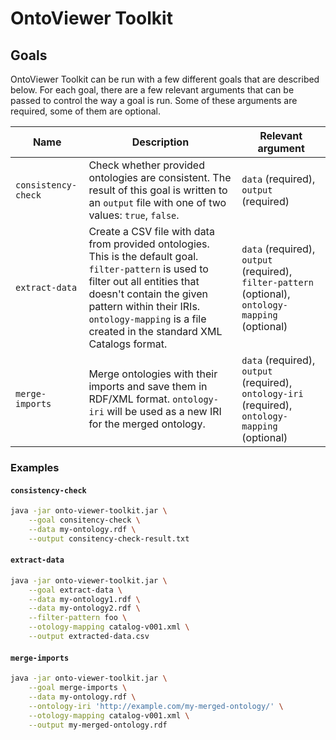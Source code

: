 # OntoViewer Toolkit

## Goals

OntoViewer Toolkit can be run with a few different goals that are described below.  For each goal, there are a few relevant arguments that can be passed to control the way a goal is run.  Some of these arguments are required, some of them are optional.   

| Name                | Description                                                                                                                                                                                                                                                              | Relevant argument                                                                                  |
|---------------------|--------------------------------------------------------------------------------------------------------------------------------------------------------------------------------------------------------------------------------------------------------------------------|----------------------------------------------------------------------------------------------------|
| `consistency-check` | Check whether provided ontologies are consistent. The result of this goal is written to an `output` file with one of two values: `true`, `false`.                                                                                                                        | `data` (required), `output` (required)                                                             |
| `extract-data`      | Create a CSV file with data from provided ontologies. This is the default goal. `filter-pattern` is used to filter out all entities that doesn't contain the given pattern within their IRIs.  `ontology-mapping` is a file created in the standard XML Catalogs format. | `data` (required), `output` (required), `filter-pattern` (optional), `ontology-mapping` (optional) |
| `merge-imports`    | Merge ontologies with their imports and save them in RDF/XML format.  `ontology-iri` will be used as a new IRI for the merged ontology.                                                                                                                                  | `data` (required), `output` (required), `ontology-iri` (required), `ontology-mapping` (optional)   |


### Examples

#### `consistency-check`

```bash
java -jar onto-viewer-toolkit.jar \
    --goal consitency-check \
    --data my-ontology.rdf \
    --output consitency-check-result.txt
```


#### `extract-data`

```bash
java -jar onto-viewer-toolkit.jar \
    --goal extract-data \
    --data my-ontology1.rdf \
    --data my-ontology2.rdf \
    --filter-pattern foo \
    --otology-mapping catalog-v001.xml \
    --output extracted-data.csv
```


#### `merge-imports`

```bash
java -jar onto-viewer-toolkit.jar \
    --goal merge-imports \
    --data my-ontology.rdf \
    --ontology-iri 'http://example.com/my-merged-ontology/' \
    --otology-mapping catalog-v001.xml \
    --output my-merged-ontology.rdf
```